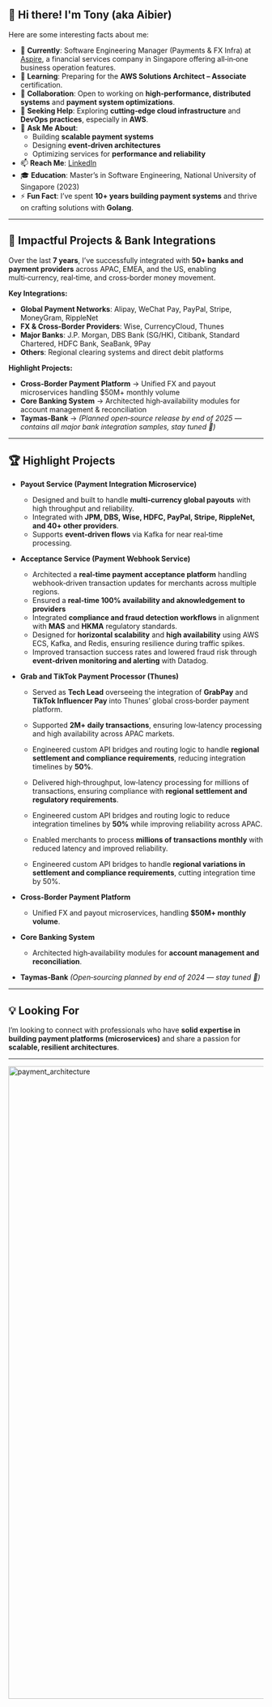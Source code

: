 ## 👋 Hi there! I'm Tony (aka Aibier)

Here are some interesting facts about me:

- 🔭 **Currently**: Software Engineering Manager (Payments & FX Infra) at [Aspire](https://weaspire.com/), a financial services company in Singapore offering all‑in‑one business operation features.  
- 🌱 **Learning**: Preparing for the **AWS Solutions Architect – Associate** certification.  
- 👯 **Collaboration**: Open to working on **high‑performance, distributed systems** and **payment system optimizations**.  
- 🤔 **Seeking Help**: Exploring **cutting‑edge cloud infrastructure** and **DevOps practices**, especially in **AWS**.  
- 💬 **Ask Me About**:  
  - Building **scalable payment systems**  
  - Designing **event‑driven architectures**  
  - Optimizing services for **performance and reliability**  
- 📫 **Reach Me**: [LinkedIn](https://www.linkedin.com/in/tony007/)  
- 🎓 **Education**: Master’s in Software Engineering, National University of Singapore (2023)  
- ⚡ **Fun Fact**: I’ve spent **10+ years building payment systems** and thrive on crafting solutions with **Golang**.  

---

## 🚀 Impactful Projects & Bank Integrations  

Over the last **7 years**, I’ve successfully integrated with **50+ banks and payment providers** across APAC, EMEA, and the US, enabling multi‑currency, real‑time, and cross‑border money movement.  

**Key Integrations:**  
- **Global Payment Networks**: Alipay, WeChat Pay, PayPal, Stripe, MoneyGram, RippleNet  
- **FX & Cross‑Border Providers**: Wise, CurrencyCloud, Thunes  
- **Major Banks**: J.P. Morgan, DBS Bank (SG/HK), Citibank, Standard Chartered, HDFC Bank, SeaBank, 9Pay  
- **Others**: Regional clearing systems and direct debit platforms  

**Highlight Projects:**  
- **Cross‑Border Payment Platform** → Unified FX and payout microservices handling $50M+ monthly volume  
- **Core Banking System** → Architected high‑availability modules for account management & reconciliation  
- **Taymas‑Bank** → *(Planned open‑source release by end of 2025 — contains all major bank integration samples, stay tuned 👀)*  

---

## 🏆 Highlight Projects  

- **Payout Service (Payment Integration Microservice)**  
  - Designed and built to handle **multi‑currency global payouts** with high throughput and reliability.  
  - Integrated with **JPM, DBS, Wise, HDFC, PayPal, Stripe, RippleNet, and 40+ other providers**.  
  - Supports **event‑driven flows** via Kafka for near real‑time processing.  

- **Acceptance Service (Payment Webhook Service)**  
  - Architected a **real‑time payment acceptance platform** handling webhook‑driven transaction updates for merchants across multiple regions.  
  - Ensured a **real‑time 100% availability and aknowledgement to providers** 
  - Integrated **compliance and fraud detection workflows** in alignment with **MAS** and **HKMA** regulatory standards.  
  - Designed for **horizontal scalability** and **high availability** using AWS ECS, Kafka, and Redis, ensuring resilience during traffic spikes.  
  - Improved transaction success rates and lowered fraud risk through **event‑driven monitoring and alerting** with Datadog.  
  

- **Grab and TikTok Payment Processor (Thunes)**   
  - Served as **Tech Lead** overseeing the integration of **GrabPay** and **TikTok Influencer Pay** into Thunes’ global cross‑border payment platform.   
  - Supported **2M+ daily transactions**, ensuring low‑latency processing and high availability across APAC markets.  
  - Engineered custom API bridges and routing logic to handle **regional settlement and compliance requirements**, reducing integration timelines by **50%**.  
  - Delivered high‑throughput, low‑latency processing for millions of transactions, ensuring compliance with **regional settlement and regulatory requirements**.  
  - Engineered custom API bridges and routing logic to reduce integration timelines by **50%** while improving reliability across APAC.  
 
  - Enabled merchants to process **millions of transactions monthly** with reduced latency and improved reliability.  
  - Engineered custom API bridges to handle **regional variations in settlement and compliance requirements**, cutting integration time by 50%.  

- **Cross‑Border Payment Platform**  
  - Unified FX and payout microservices, handling **$50M+ monthly volume**.  

- **Core Banking System**  
  - Architected high‑availability modules for **account management and reconciliation**.  

- **Taymas‑Bank** *(Open‑sourcing planned by end of 2024 — stay tuned 👀)*  

---

## 💡 Looking For  

I’m looking to connect with professionals who have **solid expertise in building payment platforms (microservices)** and share a passion for **scalable, resilient architectures**.  

---

<img width="1247" alt="payment_architecture" src="https://github.com/user-attachments/assets/fa07a085-1485-4aa9-b20f-afb8b8e4243d">
